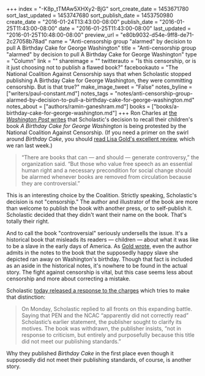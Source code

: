 +++
index = "-K8p_tTMAw5XHXy2-BjG"
sort_create_date = 1453671780
sort_last_updated = 1453747680
sort_publish_date = 1453750980
create_date = "2016-01-24T13:43:00-08:00"
publish_date = "2016-01-25T11:43:00-08:00"
date = "2016-01-25T11:43:00-08:00"
last_updated = "2016-01-25T10:48:00-08:00"
preview_url = "e80b9032-d54e-9ff8-de71-2c27058b78ad"
name = "Anti-censorship group \"alarmed\" by decision to pull A Birthday Cake for George Washington"
title = "Anti-censorship group \"alarmed\" by decision to pull A Birthday Cake for George Washington"
type = "Column"
link = ""
shareimage = ""
twitterauto = "Is this censorship, or is it just choosing not to publish a flawed book?"
facebookauto = "The National Coalition Against Censorship says that when Scholastic stopped publishing A Birthday Cake for George Washington, they were committing censorship. But is that true?"
make_image_tweet = "False"
notes_byline = ["writers/paul-constant.md"]
notes_tags = "notes/anti-censorship-group-alarmed-by-decision-to-pull-a-birthday-cake-for-george-washington.md"
notes_about = ["authors/ramin-ganeshram.md"]
books = ["books/a-birthday-cake-for-george-washington.md"]
+++
Ron Charles at [the *Washington Post* writes](https://www.washingtonpost.com/entertainment/books/free-speech-groups-defend-a-birthday-cake-for-george-washington/2016/01/22/51b96c70-c14c-11e5-9443-7074c3645405_story.html?postshare=3401453500367992&tid=ss_tw) that Scholastic's decision to recall their children's book *A Birthday Cake for George Washington* is being protested by the National Coalition Against Censorship. (If you need a primer on the swirl around *Birthday Cake*, you should [read Lisa Gold's excellent review](http://seattlereviewofbooks.com/reviews/the-idea-of-freedom-might-be-too-great-a-temptation-for-them-to-resist/), which we ran last week.)

<blockquote>“There are books that can — and should — generate controversy,” the organization said. “But those who value free speech as an essential human right and a necessary precondition for social change should be alarmed whenever books are removed from circulation because they are controversial.”</blockquote>

This is an interesting choice by the Coalition. Strictly speaking, Scholastic's decision is not "censorship." The author and illustrator of the book are more than welcome to publish the book with another press, or to self-publish it. Scholastic decided that they didn't want their name on the book. That's totally their right.

And to call the book "controversial" seriously undersells the issue. It's a historical book that misleads its readers — children — about what it was like to be a slave in the early days of America. As [Gold wrote](http://seattlereviewofbooks.com/reviews/the-idea-of-freedom-might-be-too-great-a-temptation-for-them-to-resist/), even the author admits in the notes to the book that the supposedly happy slave she depicted ran away on Washington's birthday. Though that fact is included as an aside in the historical notes, it's nowhere to be found in the actual story. The fight against censorship is vital, but this case seems less about censorship and more about correcting a mistake.

Scholastic [today released a response to the charges](https://www.washingtonpost.com/entertainment/books/scholastic-defends-its-free-speech-credentials/2016/01/25/7dc4450a-c387-11e5-a4aa-f25866ba0dc6_story.html) which tries to make that distinction:

<blockquote>On Monday, Scholastic replied to all fronts on this expanding battle. Saying that PEN and the NCAC “apparently did not correctly read” Scholastic’s earlier statement, the publisher sought to clarify its motives. The book was withdrawn, the publisher insists, “not in response to criticism, but entirely and purposefully because this title did not meet our publishing standards.”</blockquote>

Why they published *Birthday Cake* in the first place even though it supposedly did not meet their publishing standards, of course, is another story.
